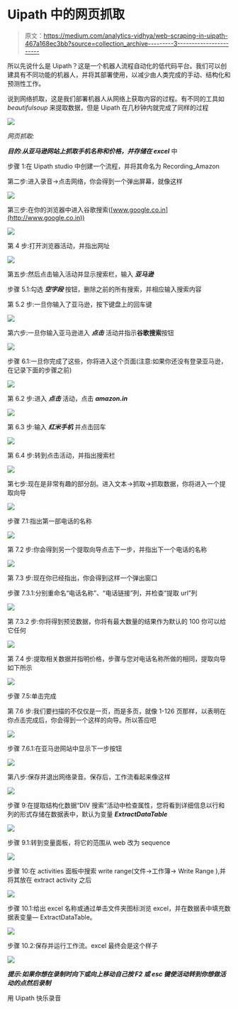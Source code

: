 # Uipath 中的网页抓取

> 原文：<https://medium.com/analytics-vidhya/web-scraping-in-uipath-467a168ec3bb?source=collection_archive---------3----------------------->

所以先说什么是 Uipath？这是一个机器人流程自动化的低代码平台。我们可以创建具有不同功能的机器人，并将其部署使用，以减少由人类完成的手动、结构化和预测性工作。

说到网络抓取，这是我们部署机器人从网络上获取内容的过程。有不同的工具如 *beautifulsoup* 来提取数据，但是 Uipath 在几秒钟内就完成了同样的过程

![](img/d631133613442bed907a74d3e26f3bda.png)

*网页抓取:*

***目的:从亚马逊网站上抓取手机名称和价格，并存储在 excel*** 中

步骤 1:在 Uipath studio 中创建一个流程，并将其命名为 Recording_Amazon

第二步:进入录音->点击网络，你会得到一个弹出屏幕，就像这样

![](img/10e7e91664c04f4b5cff86f55a63100e.png)

第三步:在你的浏览器中进入谷歌搜索([www.google.co.in](http://www.google.co.in))

![](img/10111b0b1e84cdbfbbf70447a40b04d1.png)

第 4 步:打开浏览器活动，并指出网址

![](img/380d7da8618f8716676ca4eed55c9345.png)

第五步:然后点击输入活动并显示搜索栏，输入 ***亚马逊***

步骤 5.1:勾选 ***空字段*** 按钮，删除之前的所有搜索，并相应输入搜索内容

第 5.2 步:一旦你输入了亚马逊，按下键盘上的回车键

![](img/2e097c5d31ad389ccc381c6eb4e939b2.png)

第六步:一旦你输入亚马逊进入 ***点击*** 活动并指示**谷歌搜索**按钮

![](img/2fab4cf65dffa91a1add112faa6335ae.png)

步骤 6.1:一旦你完成了这些，你将进入这个页面(注意:如果你还没有登录亚马逊，在记录下面的步骤之前)

![](img/1c7025b5b993ae628cd401b62f782b4f.png)

第 6.2 步:进入 ***点击*** 活动，点击 ***amazon.in***

![](img/ad034638c5d1bf77c574f2c4e3c040bf.png)

第 6.3 步:输入 ***红米手机*** 并点击回车

![](img/5ca3932054298d4044f383953fa71c77.png)

第 6.4 步:转到点击活动，并指出搜索栏

![](img/19504ac38622ceef051f5b98fca4345f.png)

第七步:现在是非常有趣的部分刮。进入文本->抓取->抓取数据，你将进入一个提取向导

![](img/1abcdd6ef1f092f35c1743c67c415924.png)

步骤 7.1:指出第一部电话的名称

![](img/bd15f3af77512c305541f2157824e1c9.png)

第 7.2 步:你会得到另一个提取向导点击下一步，并指出下一个电话的名称

![](img/157365b518309e57c6cdecf58f427fad.png)

第 7.3 步:现在你已经指出，你会得到这样一个弹出窗口

步骤 7.3.1:分别重命名“电话名称”、“电话链接”列，并检查“提取 url”列

![](img/a21b38d28fd047d09afa54161dea4c16.png)

第 7.3.2 步:你将得到预览数据，你将有最大数量的结果作为默认的 100 你可以给它任何

![](img/b9b5bcca6779b8c0ad0ef3a438182608.png)

第 7.4 步:提取相关数据并指明价格，步骤与您对电话名称所做的相同，提取向导如下所示

![](img/bcaecb8cbe3348eead3eb27d2d86c0e9.png)

步骤 7.5:单击完成

第 7.6 步:我们要扫描的不仅仅是一页，而是多页，就像 1-126 页那样，以表明在你点击完成后，你会得到一个这样的向导。所以答应吧

![](img/6d4e0db32afd938caae80797644d500a.png)

步骤 7.6.1:在亚马逊网站中显示下一步按钮

![](img/c66eb9f4643d2020a74bbf92af92f9f5.png)

第八步:保存并退出网络录音。保存后，工作流看起来像这样

![](img/08e90dc54454019cc9b6dc9b144eb3da.png)

步骤 9:在提取结构化数据“DIV 搜索”活动中检查属性，您将看到详细信息以行和列的形式存储在数据表中，默认为变量 ***ExtractDataTable***

![](img/4ea1851b2f78c373882e87a5bff6b5c1.png)

步骤 9.1:转到变量面板，将它的范围从 web 改为 sequence

![](img/469d310d32298a0d511bfba8f3f23979.png)

步骤 10:在 activities 面板中搜索 write range(文件->工作簿-> Write Range ),并将其放在 extract activity 之后

![](img/b2e651ac424b6d97ee4274fe64099a9e.png)

步骤 10.1:给出 excel 名称或通过单击文件夹图标浏览 excel，并在数据表中填充数据表变量— ExtractDataTable。

![](img/fcebd37ccbe654730e26de0ad30ff337.png)

步骤 10.2:保存并运行工作流。excel 最终会是这个样子

![](img/0cf0849cfb01b1201f69b817195b2d9d.png)

***提示:如果你想在录制时向下或向上移动自己按 F2 或 esc 键使活动转到你想做活动的点然后录制***

用 Uipath 快乐录音